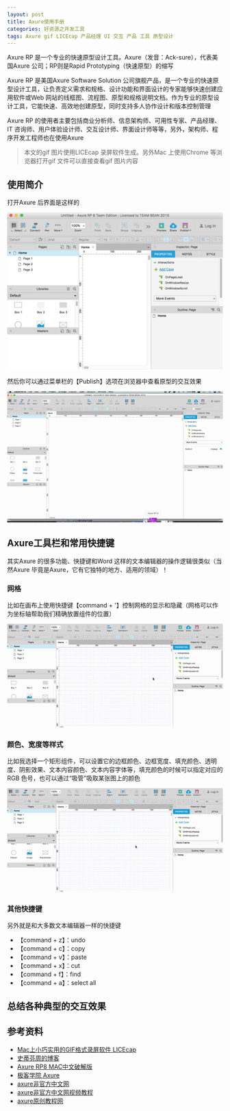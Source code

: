 ```yaml
---
layout: post
title: Axure使用手册
categories: 好资源之开发工具 
tags: Axure gif LICEcap 产品经理 UI 交互 产品 工具 原型设计 
---
```


Axure RP 是一个专业的快速原型设计工具。Axure（发音：Ack-sure），代表美国Axure 公司；RP则是Rapid Prototyping（快速原型）的缩写

Axure RP 是美国Axure Software Solution 公司旗舰产品，是一个专业的快速原型设计工具，让负责定义需求和规格、设计功能和界面设计的专家能够快速创建应用软件或Web 网站的线框图、流程图、原型和规格说明文档。作为专业的原型设计工具，它能快速、高效地创建原型，同时支持多人协作设计和版本控制管理

Axure RP 的使用者主要包括商业分析师、信息架构师、可用性专家、产品经理、IT 咨询师、用户体验设计师、交互设计师、界面设计师等等，另外，架构师、程序开发工程师也在使用Axure

>本文的gif 图片使用LICEcap 录屏软件生成。另外Mac 上使用Chrome 等浏览器打开gif 文件可以直接查看gif 图片内容

## 使用简介

打开Axure 后界面是这样的

![](../media/image/2018-07-28/01.png)

然后你可以通过菜单栏的【Publish】选项在浏览器中查看原型的交互效果

![](../media/image/2018-07-28/02.gif)

## Axure工具栏和常用快捷键

其实Axure 的很多功能、快捷键和Word 这样的文本编辑器的操作逻辑很类似（当然Axure 毕竟是Axure，它有它独特的地方、适用的领域）！

### 网格

比如在画布上使用快捷键【command + '】控制网格的显示和隐藏（网格可以作为坐标轴帮助我们精确放置组件的位置）

![](../media/image/2018-07-28/03.gif)

### 颜色、宽度等样式

比如我选择一个矩形组件，可以设置它的边框颜色、边框宽度、填充颜色、透明度、阴影效果、文本内容颜色、文本内容字体等，填充颜色的时候可以指定对应的RGB 色号，也可以通过“吸管”吸取某张图上的颜色

![](../media/image/2018-07-28/04.gif)

### 其他快捷键

另外就是和大多数文本编辑器一样的快捷键

* 【command + z】：undo
* 【command + c】：copy
* 【command + v】：paste
* 【command + x】：cut
* 【command + f】：find
* 【command + a】：select all

## 总结各种典型的交互效果



## 参考资料

* [Mac上小巧实用的GIF格式录屏软件 LICEcap](https://blog.csdn.net/agonie201218/article/details/49686265)
* [史蒂芬周的博客](http://www.sdifen.com/?s=Axure&submit=%E6%90%9C%E7%B4%A2)
* [Axure RP8 MAC中文破解版](https://www.cnblogs.com/exmyth/p/8560056.html)
* [极客学院 Axure](http://www.jikexueyuan.com/course/axure/)
* [axure非官方中文网](https://www.axure.com.cn/)
* [axure非官方中文网视频教程](https://www.axure.com.cn/category/axure/videos/)
* [axure原创教程网](http://www.iaxure.com/)
